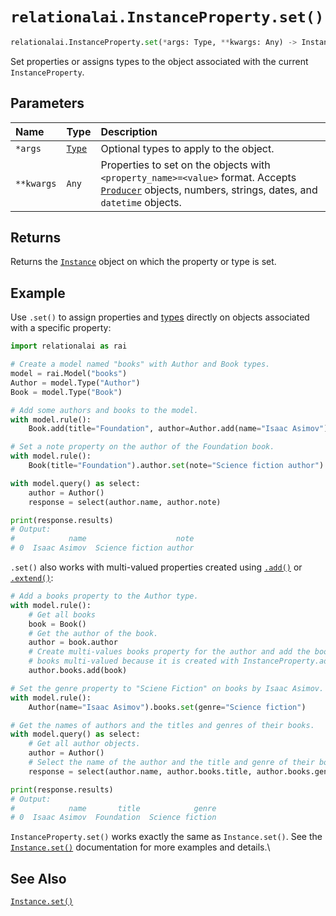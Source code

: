 # `relationalai.InstanceProperty.set()`

```python
relationalai.InstanceProperty.set(*args: Type, **kwargs: Any) -> Instance
```

Set properties or assigns types to the object associated with the current `InstanceProperty`.

## Parameters

| Name | Type | Description |
| :--- | :--- | :------ |
| `*args` | [`Type`](../Type/README.md) | Optional types to apply to the object. |
| `**kwargs` | `Any` | Properties to set on the objects with `<property_name>=<value>` format. Accepts [`Producer`](../Producer/README.md) objects, numbers, strings, dates, and `datetime` objects. |

## Returns

Returns the [`Instance`](../Instance/README.md) object on which the property or type is set.

## Example

Use `.set()` to assign properties and [types](../Type/README.md) directly on objects associated with a specific property:

```python
import relationalai as rai

# Create a model named "books" with Author and Book types.
model = rai.Model("books")
Author = model.Type("Author")
Book = model.Type("Book")

# Add some authors and books to the model.
with model.rule():
    Book.add(title="Foundation", author=Author.add(name="Isaac Asimov"))

# Set a note property on the author of the Foundation book.
with model.rule():
    Book(title="Foundation").author.set(note="Science fiction author")

with model.query() as select:
    author = Author()
    response = select(author.name, author.note)

print(response.results)
# Output:
#            name                    note
# 0  Isaac Asimov  Science fiction author
```

`.set()` also works with multi-valued properties created using [`.add()`](./add.md) or [`.extend()`](./extend.md):

```python
# Add a books property to the Author type.
with model.rule():
    # Get all books
    book = Book()
    # Get the author of the book.
    author = book.author
    # Create multi-values books property for the author and add the book to it.
    # books multi-valued because it is created with InstanceProperty.add().
    author.books.add(book)

# Set the genre property to "Sciene Fiction" on books by Isaac Asimov.
with model.rule():
    Author(name="Isaac Asimov").books.set(genre="Science fiction")

# Get the names of authors and the titles and genres of their books.
with model.query() as select:
    # Get all author objects.
    author = Author()
    # Select the name of the author and the title and genre of their books.
    response = select(author.name, author.books.title, author.books.genre)

print(response.results)
# Output:
#            name       title            genre
# 0  Isaac Asimov  Foundation  Science fiction
```

`InstanceProperty.set()` works exactly the same as `Instance.set()`.
See the [`Instance.set()`](../Instance/set.md) documentation for more examples and details.\

## See Also

[`Instance.set()`](../Instance/set.md)
